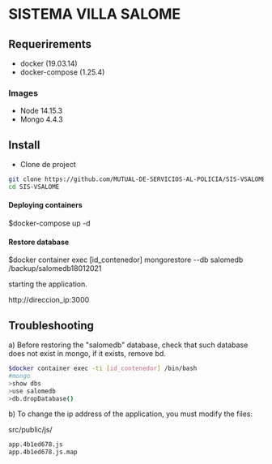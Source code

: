 # SISTEMA VILLA SALOME 

## Requerirements
* docker (19.03.14)
* docker-compose (1.25.4)
### Images
* Node 14.15.3
* Mongo 4.4.3
## Install 
* Clone de project
```sh
git clone https://github.com/MUTUAL-DE-SERVICIOS-AL-POLICIA/SIS-VSALOME.git
cd SIS-VSALOME
```
#### Deploying containers

$docker-compose up -d

#### Restore database

$docker container exec [id_contenedor] mongorestore --db salomedb /backup/salomedb18012021


starting the application.

http://direccion_ip:3000

## Troubleshooting

a) Before restoring the "salomedb" database, check that such database does not exist in mongo, if it exists, remove bd.

```sh
$docker container exec -ti [id_contenedor] /bin/bash
#mongo
>show dbs
>use salomedb
>db.dropDatabase()
```
b) To change the ip address of the application, you must modify the files:

src/public/js/
```sh
app.4b1ed678.js
app.4b1ed678.js.map
```
